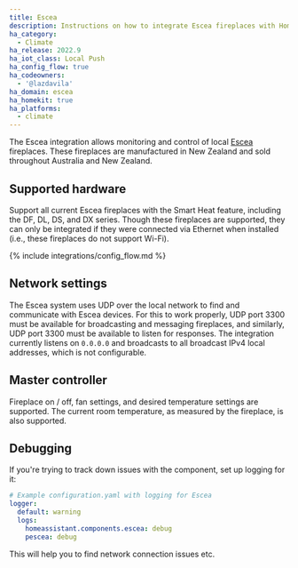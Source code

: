 ```yaml
---
title: Escea
description: Instructions on how to integrate Escea fireplaces with Home Assistant.
ha_category:
  - Climate
ha_release: 2022.9
ha_iot_class: Local Push
ha_config_flow: true
ha_codeowners:
  - '@lazdavila'
ha_domain: escea
ha_homekit: true
ha_platforms:
  - climate
---
```


The Escea integration allows monitoring and control of local [Escea](https://escea.com/) fireplaces. These fireplaces are manufactured in New Zealand and sold throughout Australia and New Zealand.

## Supported hardware

Support all current Escea fireplaces with the Smart Heat feature, including the DF, DL, DS, and DX series.
Though these fireplaces are supported, they can only be integrated if they were connected via Ethernet when installed (i.e., these fireplaces do not support Wi-Fi).

{% include integrations/config_flow.md %}

## Network settings

The Escea system uses UDP over the local network to find and communicate with Escea devices. For this to work properly, UDP port 3300 must be available for broadcasting and messaging fireplaces, and similarly, UDP port 3300 must be available to listen for responses. The integration currently listens on `0.0.0.0` and broadcasts to all broadcast IPv4 local addresses, which is not configurable.

## Master controller

Fireplace on / off, fan settings, and desired temperature settings are supported. The current room temperature, as measured by the fireplace, is also supported.

## Debugging

If you're trying to track down issues with the component, set up logging for it:

```yaml
# Example configuration.yaml with logging for Escea
logger:
  default: warning
  logs:
    homeassistant.components.escea: debug
    pescea: debug
```

This will help you to find network connection issues etc.